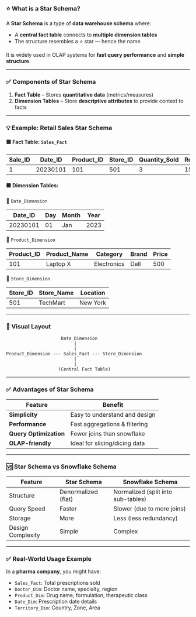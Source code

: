 ### ⭐ What is a **Star Schema**?

A **Star Schema** is a type of **data warehouse schema** where:

* A **central fact table** connects to **multiple dimension tables**
* The structure resembles a ⭐ star — hence the name

It is widely used in OLAP systems for **fast query performance** and **simple structure**.

---

### ✅ Components of Star Schema

1. **Fact Table** – Stores **quantitative data** (metrics/measures)
2. **Dimension Tables** – Store **descriptive attributes** to provide context to facts

---

### 💡 Example: **Retail Sales Star Schema**

#### 🟨 Fact Table: `Sales_Fact`

| Sale\_ID | Date\_ID | Product\_ID | Store\_ID | Quantity\_Sold | Revenue |
| -------- | -------- | ----------- | --------- | -------------- | ------- |
| 1        | 20230101 | 101         | 501       | 3              | 1500    |

#### 🟦 Dimension Tables:

🔹 `Date_Dimension`

| Date\_ID | Day | Month | Year |
| -------- | --- | ----- | ---- |
| 20230101 | 01  | Jan   | 2023 |

🔹 `Product_Dimension`

| Product\_ID | Product\_Name | Category    | Brand | Price |
| ----------- | ------------- | ----------- | ----- | ----- |
| 101         | Laptop X      | Electronics | Dell  | 500   |

🔹 `Store_Dimension`

| Store\_ID | Store\_Name | Location |
| --------- | ----------- | -------- |
| 501       | TechMart    | New York |

---

### 🧠 Visual Layout

```
                     Date_Dimension
                          |
                          |
Product_Dimension --- Sales_Fact --- Store_Dimension
                          |
                          |
                    (Central Fact Table)
```

---

### ✅ Advantages of Star Schema

| Feature                | Benefit                       |
| ---------------------- | ----------------------------- |
| **Simplicity**         | Easy to understand and design |
| **Performance**        | Fast aggregations & filtering |
| **Query Optimization** | Fewer joins than snowflake    |
| **OLAP-friendly**      | Ideal for slicing/dicing data |

---

### 🆚 Star Schema vs Snowflake Schema

| Feature           | Star Schema         | Snowflake Schema                   |
| ----------------- | ------------------- | ---------------------------------- |
| Structure         | Denormalized (flat) | Normalized (split into sub-tables) |
| Query Speed       | Faster              | Slower (due to more joins)         |
| Storage           | More                | Less (less redundancy)             |
| Design Complexity | Simple              | Complex                            |

---

### ✅ Real-World Usage Example

In a **pharma company**, you might have:

* `Sales_Fact`: Total prescriptions sold
* `Doctor_Dim`: Doctor name, specialty, region
* `Product_Dim`: Drug name, formulation, therapeutic class
* `Date_Dim`: Prescription date details
* `Territory_Dim`: Country, Zone, Area
